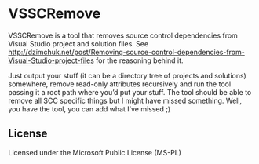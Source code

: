 # VSSCRemove

VSSCRemove is a tool that removes source control dependencies from Visual Studio project and solution files. See http://dzimchuk.net/post/Removing-source-control-dependencies-from-Visual-Studio-project-files for the reasoning behind it.

Just output your stuff (it can be a directory tree of projects and solutions) somewhere, remove read-only attributes recursively and run the tool passing it a root path where you’d put your stuff. The tool should be able to remove all SCC specific things but I might have missed something. Well, you have the tool, you can add what I’ve missed ;)

## License

Licensed under the Microsoft Public License (MS-PL)
